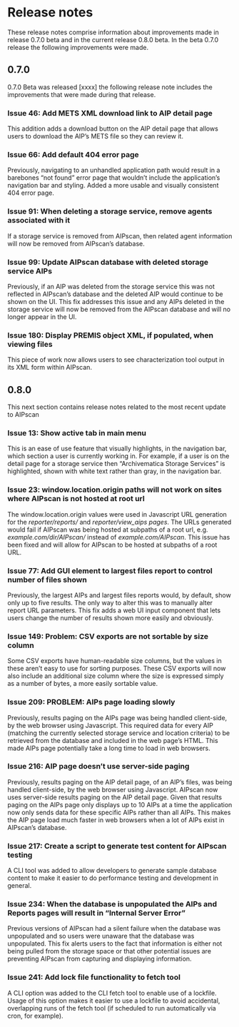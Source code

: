 # Release notes

These release notes comprise information about  improvements made in release
0.7.0 beta and in the  current release 0.8.0 beta. In the beta 0.7.0 release
the following improvements were made.

## 0.7.0

0.7.0 Beta was released [xxxx] the following release note includes the
improvements that were made during that release.

### Issue 46: Add METS XML download link to AIP detail page

This addition adds a download button on the AIP detail page that allows users
to download the AIP’s METS  file so they can review it.

### Issue 66: Add default 404 error page

Previously, navigating to an unhandled application path would result in a
barebones “not found” error  page that wouldn’t include the application’s
navigation bar and styling. Added a more usable and visually consistent 404
error page.

### Issue 91: When deleting a storage service, remove agents associated with it

If a storage service is removed from AIPscan, then related agent information
will now be removed from  AIPscan’s database.

### Issue 99: Update AIPscan database with deleted storage service AIPs

Previously, if an AIP was deleted from the storage service this was not
reflected in AIPscan’s database  and the deleted AIP would continue to be shown
on the UI. This fix addresses this issue and any AIPs deleted in the storage
service will now be removed from the AIPscan database and will no longer appear
in the UI.

### Issue 180: Display PREMIS object XML, if populated, when viewing files

This piece of work now allows users to see characterization tool output in its
XML form within AIPscan.

## 0.8.0

This next section contains release notes related to the most recent update to
AIPscan

### Issue 13: Show active tab in main menu

This is an ease of use feature that visually highlights, in the navigation bar,
which section a user is currently working in. For example, if a user is on the
detail page for a storage service then “Archivematica Storage Services” is
highlighted, shown with white text rather than gray, in the navigation bar.

### Issue 23: window.location.origin paths will not work on sites where AIPscan is not hosted at root url

The window.location.origin values were used in Javascript URL generation for
the _reporter/reports/_ and _reporter/view_aips pages_. The URLs generated
would fail if AIPscan was being hosted at subpaths of a root url, e.g.
_example.com/dir/AIPscan/_ instead of _example.com/AIPscan_. This issue has
been fixed and will allow for AIPscan to be hosted at subpaths of a root URL.

### Issue 77: Add GUI element to largest files report to control number of files shown

Previously, the largest AIPs and largest files reports would, by default, show
only up to five results. The only way to alter this was to manually alter
report URL parameters. This fix adds a web UI input component that lets users
change the number of results shown more easily and obviously.

### Issue 149: Problem: CSV exports are not sortable by size column

Some CSV exports have human-readable size columns, but the values in these
aren’t easy to use for sorting purposes. These CSV exports will now also
include an additional size column where the size is expressed simply as a
number of bytes, a more easily sortable value.

### Issue 209: PROBLEM: AIPs page loading slowly

Previously, results paging on the AIPs page was being handled client-side, by
the web browser using Javascript. This required data for every AIP (matching
the currently selected storage service and location criteria) to be retrieved
from the database and included in the web page’s HTML. This made AIPs page
potentially take a long time to load in web browsers.

### Issue 216: AIP page doesn’t use server-side paging

Previously, results paging on the AIP detail page, of an AIP’s files, was being
handled client-side, by the web browser using Javascript. AIPscan now uses
server-side results paging on the AIP detail page. Given that results paging on
the AIPs page only displays up to 10 AIPs at a time the application now only
sends data for these specific AIPs rather than all AIPs. This makes the AIP
page load much faster in web browsers when a lot of AIPs exist in AIPscan’s
database.

### Issue 217: Create a script to generate test content for AIPscan testing

A CLI tool was added to allow developers to generate sample database content to
make it easier to do performance testing and development in general.

### Issue 234: When the database is unpopulated the AIPs and Reports pages will result in “Internal Server Error”

Previous versions of AIPscan had a silent failure when the database was
unpopulated and so users were unaware that the database was unpopulated. This
fix alerts users to the fact that information is either not being pulled from
the storage space or that other potential issues are preventing AIPscan from
capturing and displaying information.

### Issue 241: Add lock file functionality to fetch tool

A CLI option was added to the CLI fetch tool to enable use of a lockfile. Usage
of this option makes it easier to use a lockfile to avoid accidental,
overlapping runs of the fetch tool (if scheduled to run automatically via cron,
for example).
